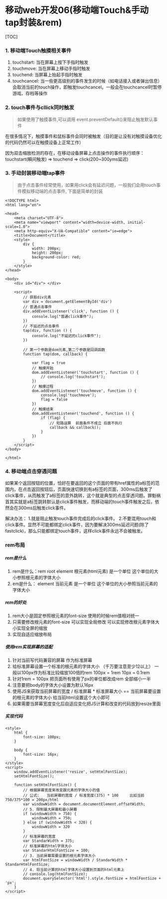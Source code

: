 # 移动web开发06(移动端Touch&手动tap封装&rem)
[TOC]

### 1. 移动端Touch触摸相关事件
1. touchstart: 当在屏幕上按下手指时触发
2. touchmove: 当在屏幕上移动手指时触发
3. touchend: 当屏幕上抬起手指时触发
4. touchcancel: 当一些更高级别的事件发生的时候（如电话接入或者弹出信息）会取消当前的touch操作，即触发touchcancel。一般会在touchcancel时暂停游戏、存档等操作

### 2. touch事件与cllick同时触发
> 如果使用了触摸事件,可以调用 event.preventDefault()来阻止触发默认事件

在很多情况下，触摸事件和鼠标事件会同时被触发（目的是让没有对触摸设备优化的代码仍然可以在触摸设备上正常工作）

因为双击缩放检测的存在，在移动设备屏幕上点击操作的事件执行顺序：
touchstart(瞬间触发) => touchend => click(200~300yms延迟)
### 3. 手动封装移动端tap事件
> 由于点击事件经常使用，如果用click会有延迟问题，一般我们会用touch事件模拟移动端的点击事件, 下面是简单的封装

```htmlbars
<!DOCTYPE html>
<html lang="en">

<head>
    <meta charset="UTF-8">
    <meta name="viewport" content="width=device-width, initial-scale=1.0">
    <meta http-equiv="X-UA-Compatible" content="ie=edge">
    <title>Document</title>
    <style>
        div {
            width: 200px;
            height: 200px;
            background-color: red;
        }
    </style>
</head>

<body>
    <div id="div"> </div>

    <script>
        // 获取div元素
        var div = document.getElementById('div')
        // 普通点击事件
        div.addEventListener('click', function () {
            console.log("普通click事件");
        })
        // 不延迟的点击事件
        tap(div, function () {
            console.log("不延迟的click事件");
        })

        // 第一个参数是dom元素,第二个参数是回调函数
        function tap(dom, callback) {

            var flag = true
            // 触摸开始
            dom.addEventListener('touchstart', function () {
                // console.log('touchstart');
            })
            // 触摸过程
            dom.addEventListener('touchmove', function () {
                console.log('touchmove');
                flag = false
            })
            // 触摸结束
            dom.addEventListener('touchend', function () {
                if (flag) {
                    // 短路运算  前面条件不成立 后面不执行
                    callback && callback();
                }
            })
        }
    </script>
</body>

</html>
```

### 4. 移动端点击穿透问题
如果某个返回按钮的位置，恰好在要返回的这个页面的带有href属性的a标签的范围内，在点击返回按钮后，页面快速切换到有a标签的页面，300ms后触发了click事件，从而触发了a标签的意外跳转，这个就是典型的点击穿透问题。罪魁祸首其实就是a标签跳转默认是click事件触发，而移动端的touch事件触发之后，依然会在300ms后触发click事件。

解决办法：
1.就是阻止触发touch事件完成后的click事件。
2.不要混用touch和click事件。显然不可能都绑定click事件，因为要解决300ms延迟问题(除了fastclick)，那么只能都绑定touch事件，这样click事件永远不会被触发。


### rem布局

##### rem是什么
1. rem是什么：rem root element 根元素(html元素) 是一个单位 这个单位的大小参照根元素的字体大小
2. em是什么：  element 当前元素 是一个单位 这个单位的大小参照当前元素的字体大小

##### rem的好处
1. rem大小是固定参照根元素的font-size  使用的时候rem值相对统一
2. 只需要修改根元素的font-size 可以实现全局修改 可以实现修改根元素字体大小实现全屏的缩放
3. 实现自适应缩放布局

##### 使用rem实现屏幕的适配

1. 针对当前写代码兼容的屏幕 作为标准屏幕
2. 给标准屏幕设置一个标准的根元素的字体大小 （千万要注意至少12以上） 一般以100px作为标准比较缩放100倍的rem  100px = 1rem 10px = 0.1rem
3. 针对1rem = 100px 把页面所有使用了px的单位都改成rem 全部缩小一半
4. 注意要把body的字体大小设置为默认16px
5. 使用JS来获取当前屏幕的宽度  / 标准屏幕 * 标准屏幕大小   == 当前屏幕要设置的根元素的字体大小 给当前html设置这个大小即可
6. 如果需要当屏幕宽度变化后自适应变化把JS计算和改变的代码放到resize里面

##### 实现代码
```htmlbars
<style>
    html {
        font-size: 100px;
    }

    body {
        font-size: 16px;
    }
</style>
<script>
    window.addEventListener('resize', setHtmlFontSize);
    setHtmlFontSize();

    function setHtmlFontSize() {
        // 根据屏幕宽度来改变跟元素的字体大小的值
        // 公式:　　当前屏幕的宽度 / 标准宽度(375) * 100　　　比如当前750/375*100 = 200px/html
        var windowWidth = document.documentElement.offsetWidth;
        // 5. 限制最大屏幕和最小屏幕
        if (windowWidth > 750) {
            windowWidth = 750;
        } else if (windowWidth < 320) {
            windowWidth = 320
        }
        // 标准屏幕的宽度
        var StandarWidth = 375;
        // 标准屏幕的html字体大小
        var StandarHtmlFontSize = 100;
        // 3. 当前屏幕需要设置的根元素字体大小
        var htmlFontSize = windowWidth / StandarWidth * StandarHtmlFontSize;
        // 4. 将当前计算的html字体大小设置到页面的html元素上
        // console.log(htmlFontSize);
        document.querySelector('html').style.fontSize = htmlFontSize + 'px';
    }
</script>
```